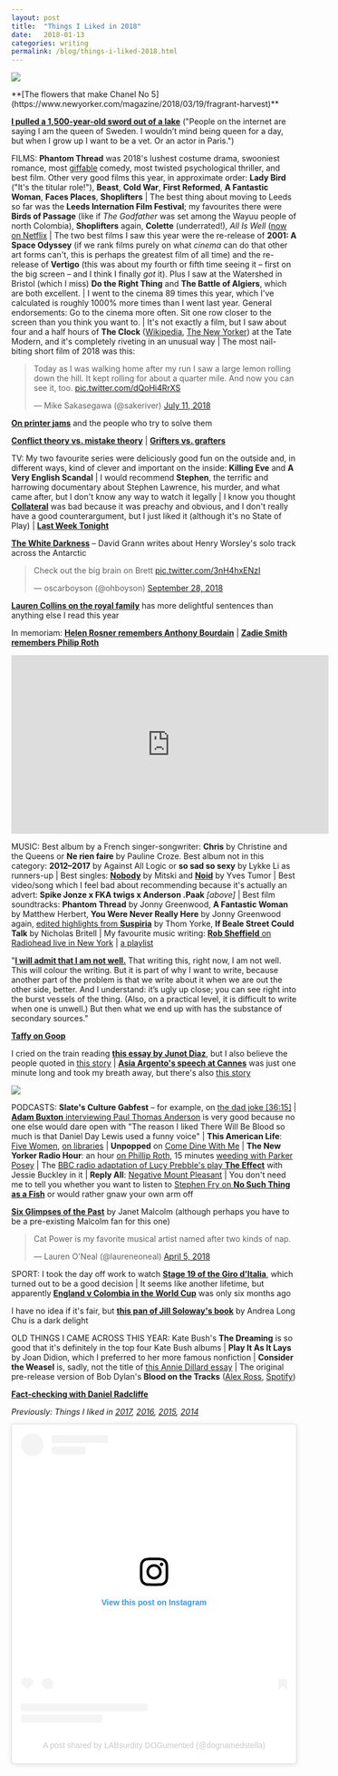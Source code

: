 ```yaml
---
layout: post
title:  "Things I Liked in 2018"
date:   2018-01-13
categories: writing
permalink: /blog/things-i-liked-2018.html
---
```


[![](../assets/img/2018-flowers.jog)](https://www.newyorker.com/magazine/2018/03/19/fragrant-harvest)
<p>**[The flowers that make Chanel No 5](https://www.newyorker.com/magazine/2018/03/19/fragrant-harvest)**

**[I pulled a 1,500-year-old sword out of a lake](https://www.theguardian.com/lifeandstyle/2018/oct/19/experience-pulled-a-1500-year-old-sword-lake-saga-vanecek)** ("People on the internet are saying I am the queen of Sweden. I wouldn’t mind being queen for a day, but when I grow up I want to be a vet. Or an actor in Paris.")

FILMS: **Phantom Thread** was 2018's lushest costume drama, swooniest romance, most [giffable](https://giphy.com/phantomthread) comedy, most twisted psychological thriller, and best film. Other very good films this year, in approximate order: **Lady Bird** ("It's the titular role!"), **Beast**, **Cold War**, **First Reformed**, **A Fantastic Woman**, **Faces Places**, **Shoplifters** | The best thing about moving to Leeds so far was the **Leeds Internation Film Festival**; my favourites there were **Birds of Passage** (like if _The Godfather_ was set among the Wayuu people of north Colombia), **Shoplifters** again, **Colette** (underrated!), *All Is Well* ([now on Netflix](https://www.netflix.com/title/81030855) | The two best films I saw this year were the re-release of **2001: A Space Odyssey** (if we rank films purely on what _cinema_ can do that other art forms can't, this is perhaps the greatest film of all time) and the re-release of **Vertigo** (this was about my fourth or fifth time seeing it – first on the big screen – and I think I finally _got_ it). Plus I saw at the Watershed in Bristol (which I miss) **Do the Right Thing** and **The Battle of Algiers**, which are both excellent. | I went to the cinema 89 times this year, which I've calculated is roughly 1000% more times than I went last year. General endorsements: Go to the cinema more often. Sit one row closer to the screen than you think you want to. | It's not exactly a film, but I saw about four and a half hours of **The Clock** ([Wikipedia](https://en.wikipedia.org/wiki/The_Clock_(2010_film)), [The New Yorker](https://www.newyorker.com/magazine/2012/03/12/the-hours-daniel-zalewski)) at the Tate Modern, and it's completely riveting in an unusual way | The most nail-biting short film of 2018 was this:

<blockquote class="twitter-tweet"><p lang="en" dir="ltr">Today as I was walking home after my run I saw a large lemon rolling down the hill. It kept rolling for about a quarter mile. And now you can see it, too. <a href="https://t.co/dQoHi4RrXS">pic.twitter.com/dQoHi4RrXS</a></p>&mdash; Mike Sakasegawa (@sakeriver) <a href="https://twitter.com/sakeriver/status/1017079423546212352?ref_src=twsrc%5Etfw">July 11, 2018</a></blockquote> <script async src="https://platform.twitter.com/widgets.js" charset="utf-8"></script>

**[On printer jams](https://www.newyorker.com/magazine/2018/02/12/why-paper-jams-persist)** and the people who try to solve them

**[Conflict theory vs. mistake theory](https://slatestarcodex.com/2018/01/24/conflict-vs-mistake/)** | **[Grifters vs. grafters](https://slate.com/news-and-politics/2018/05/trumps-white-house-can-be-divided-into-grifters-and-grafters.html)**

TV: My two favourite series were deliciously good fun on the outside and, in different ways, kind of clever and important on the inside: **Killing Eve** and **A Very English Scandal** | I would recommend **Stephen**, the terrific and harrowing documentary about Stephen Lawrence, his murder, and what came after, but I don't know any way to watch it legally | I know you thought **[Collateral](https://www.netflix.com/title/80185171)** was bad because it was preachy and obvious, and I don't really have a good counterargument, but I just liked it (although it's no State of Play) | **[Last Week Tonight](https://www.youtube.com/user/LastWeekTonight/videos)**

**[The White Darkness](https://www.newyorker.com/magazine/2018/02/12/the-white-darkness)** – David Grann writes about Henry Worsley's solo track across the Antarctic

<blockquote class="twitter-tweet"><p lang="en" dir="ltr">Check out the big brain on Brett <a href="https://t.co/3nH4hxENzI">pic.twitter.com/3nH4hxENzI</a></p>&mdash; oscarboyson (@ohboyson) <a href="https://twitter.com/ohboyson/status/1045604378370027520?ref_src=twsrc%5Etfw">September 28, 2018</a></blockquote> <script async src="https://platform.twitter.com/widgets.js" charset="utf-8"></script>

**[Lauren Collins on the royal family](https://www.newyorker.com/magazine/2018/05/21/prince-harry-meghan-markle-and-royal-romance)** has more delightful sentences than anything else I read this year

In memoriam: **[Helen Rosner remembers Anthony Bourdain](https://www.newyorker.com/culture/annals-of-gastronomy/anthony-bourdain-and-the-power-of-telling-the-truth)** | **[Zadie Smith remembers Philip Roth](https://www.newyorker.com/books/page-turner/philip-roth-a-writer-all-the-way-down)**

<iframe width="560" height="315" src="https://www.youtube.com/embed/70P7-pkyP4Q" title="YouTube video player" frameborder="0" allow="accelerometer; autoplay; clipboard-write; encrypted-media; gyroscope; picture-in-picture" allowfullscreen></iframe>

MUSIC: Best album by a French singer-songwriter: **Chris** by Christine and the Queens or **Ne rien faire** by Pauline Croze. Best album not in this category: **2012–2017** by Against All Logic or **so sad so sexy** by Lykke Li as runners-up | Best singles: **[Nobody](https://www.youtube.com/watch?v=qooWnw5rEcI)** by Mitski and **[Noid](https://www.youtube.com/watch?v=FU65VaNeLeM)** by Yves Tumor | Best video/song which I feel bad about recommending because it's actually an advert: **Spike Jonze x FKA twigs x Anderson .Paak** _[above]_ | Best film soundtracks: **Phantom Thread** by Jonny Greenwood, **A Fantastic Woman** by Matthew Herbert, **You Were Never Really Here** by Jonny Greenwood again, [edited highlights from **Suspiria**](https://open.spotify.com/user/mpaldridge/playlist/2be8QoHthCm1GmvoD4Gbtq?si=PMioFUNsQUmBYN-A5Q6tgw) by Thom Yorke, **If Beale Street Could Talk** by Nicholas Britell | My favourite music writing: [**Rob Sheffield** on Radiohead live in New York](https://www.rollingstone.com/music/music-live-reviews/radiohead-2018-tour-concert-review-699529/) | [a playlist](https://open.spotify.com/user/mpaldridge/playlist/6OCdfctiqZ1NLPEIGS4ROA?si=N87htMUgSVWmDNrIvztAwA)

"[**I will admit that I am not well.**](https://www.theguardian.com/society/2018/jun/30/nothing-like-broken-leg-mental-health-conversation) That writing this, right now, I am not well. This will colour the writing. But it is part of why I want to write, because another part of the problem is that we write about it when we are out the other side, better. And I understand: it’s ugly up close; you can see right into the burst vessels of the thing. (Also, on a practical level, it is difficult to write when one is unwell.) But then what we end up with has the substance of secondary sources."

**[Taffy on Goop](https://www.nytimes.com/2018/07/25/magazine/big-business-gwyneth-paltrow-wellness.html)**

I cried on the train reading **[this essay by Junot Diaz](https://www.newyorker.com/magazine/2018/04/16/the-silence-the-legacy-of-childhood-trauma)**, but I also believe the people quoted in [this story](https://www.thecut.com/2018/05/author-junot-diaz-accused-of-sexual-misconduct-verbal-abuse.html) | **[Asia Argento's speech at Cannes](https://www.nbcnews.com/video/actress-asia-argento-claims-she-was-raped-by-harvey-weinstein-at-cannes-during-searing-speech-1238073411539)** was just one minute long and took my breath away, but there's also [this story](https://en.wikipedia.org/wiki/Asia_Argento#Sexual_assault_allegation_against_Argento)

[![](../assets/2018-volcano.jpg)](https://www.theguardian.com/world/picture/2018/may/07/in-the-path-of-the-volcano-fountains-of-lava-swallow-hawaii-homes-as-kilauea-erupts)

PODCASTS: **Slate's Culture Gabfest** – for example, on [the dad joke [36:15]](https://slate.com/culture/2018/10/slates-culture-gabfest-on-kidding-uncover-escaping-nxivm-and-dad-jokes.html) | [**Adam Buxton** interviewing Paul Thomas Anderson](http://adam-buxton.co.uk/podcasts/ep63a-paul-thomas-anderson) is very good because no one else would dare open with "The reason I liked There Will Be Blood so much is that Daniel Day Lewis used a funny voice" | **This American Life**: [Five Women](https://www.thisamericanlife.org/640/five-women), [on libraries](https://www.thisamericanlife.org/664/the-room-of-requirement) | **Unpopped** on [Come Dine With Me](https://www.bbc.co.uk/programmes/p06237st) | **The New Yorker Radio Hour**: an hour [on Phillip Roth](https://www.newyorker.com/podcast/the-new-yorker-radio-hour/philip-roths-american-portraits-and-american-prophecy), 15 minutes [weeding with Parker Posey](https://www.wnycstudios.org/story/weeding-parker-posey) | The [BBC radio adaptation of Lucy Prebble's play **The Effect**](https://www.bbc.co.uk/programmes/b09pl824) with Jessie Buckley in it | **Reply All**: [Negative Mount Pleasant](https://www.gimletmedia.com/reply-all/132-negative-mount-pleasant) | You don't need me to tell you whether you want to listen to [Stephen Fry on **No Such Thing as a Fish**](https://audioboom.com/posts/7096220-episode-244-no-such-thing-as-a-fishman) or would rather gnaw your own arm off

**[Six Glimpses of the Past](https://www.newyorker.com/magazine/2018/10/29/six-glimpses-of-the-past)** by Janet Malcolm (although perhaps you have to be a pre-existing Malcolm fan for this one)

<blockquote class="twitter-tweet"><p lang="en" dir="ltr">Cat Power is my favorite musical artist named after two kinds of nap.</p>&mdash; Lauren O&#39;Neal (@laureneoneal) <a href="https://twitter.com/laureneoneal/status/981695848965816321?ref_src=twsrc%5Etfw">April 5, 2018</a></blockquote> <script async src="https://platform.twitter.com/widgets.js" charset="utf-8"></script>

SPORT: I took the day off work to watch **[Stage 19 of the Giro d'Italia](https://tiz-cycling.racing/videos/giro-ditalia-2018-stage-19-full-stage/)**, which turned out to be a good decision | It seems like another lifetime, but apparently **[England v Colombia in the World Cup](https://www.youtube.com/watch?v=RbmaLT320hw)** was only six months ago

I have no idea if it's fair, but **[this pan of Jill Soloway's book](https://www.affidavit.art/articles/no-one-wants-it)** by Andrea Long Chu is a dark delight

OLD THINGS I CAME ACROSS THIS YEAR: Kate Bush's **The Dreaming** is so good that it's definitely in the top four Kate Bush albums | **Play It As It Lays** by Joan Didion, which I preferred to her more famous nonfiction | **Consider the Weasel** is, sadly, not the title of [this Annie Dillard essay](https://public.wsu.edu/~hughesc/dillard_weasel.htm) | The original pre-release version of Bob Dylan's **Blood on the Tracks** ([Alex Ross](https://www.newyorker.com/culture/cultural-comment/bob-dylans-masterpiece-is-still-hard-to-find), [Spotify](https://open.spotify.com/user/mpaldridge/playlist/51xIuL7tb2DCoRtb4zaSgw?si=jqUVzMTCShyA8xE0-4j19Q))

**[Fact-checking with Daniel Radcliffe](https://www.newyorker.com/magazine/2018/10/15/daniel-radcliffe-and-the-art-of-the-fact-check)**

_Previously: Things I liked in [2017](http://aldridge.tumblr.com/post/169236362852/things-i-liked-in-2017), [2016](http://aldridge.tumblr.com/post/155370284207/things-i-liked-in-2016), [2015](http://aldridge.tumblr.com/post/154739067697/things-i-liked-in-2015), [2014](http://aldridge.tumblr.com/post/112037214082/things-i-liked-in-2014)_

<blockquote class="instagram-media" data-instgrm-captioned data-instgrm-permalink="https://www.instagram.com/p/BpVf_cOD7of/?utm_source=ig_embed&amp;utm_campaign=loading" data-instgrm-version="14" style=" background:#FFF; border:0; border-radius:3px; box-shadow:0 0 1px 0 rgba(0,0,0,0.5),0 1px 10px 0 rgba(0,0,0,0.15); margin: 1px; max-width:540px; min-width:326px; padding:0; width:99.375%; width:-webkit-calc(100% - 2px); width:calc(100% - 2px);"><div style="padding:16px;"> <a href="https://www.instagram.com/p/BpVf_cOD7of/?utm_source=ig_embed&amp;utm_campaign=loading" style=" background:#FFFFFF; line-height:0; padding:0 0; text-align:center; text-decoration:none; width:100%;" target="_blank"> <div style=" display: flex; flex-direction: row; align-items: center;"> <div style="background-color: #F4F4F4; border-radius: 50%; flex-grow: 0; height: 40px; margin-right: 14px; width: 40px;"></div> <div style="display: flex; flex-direction: column; flex-grow: 1; justify-content: center;"> <div style=" background-color: #F4F4F4; border-radius: 4px; flex-grow: 0; height: 14px; margin-bottom: 6px; width: 100px;"></div> <div style=" background-color: #F4F4F4; border-radius: 4px; flex-grow: 0; height: 14px; width: 60px;"></div></div></div><div style="padding: 19% 0;"></div> <div style="display:block; height:50px; margin:0 auto 12px; width:50px;"><svg width="50px" height="50px" viewBox="0 0 60 60" version="1.1" xmlns="https://www.w3.org/2000/svg" xmlns:xlink="https://www.w3.org/1999/xlink"><g stroke="none" stroke-width="1" fill="none" fill-rule="evenodd"><g transform="translate(-511.000000, -20.000000)" fill="#000000"><g><path d="M556.869,30.41 C554.814,30.41 553.148,32.076 553.148,34.131 C553.148,36.186 554.814,37.852 556.869,37.852 C558.924,37.852 560.59,36.186 560.59,34.131 C560.59,32.076 558.924,30.41 556.869,30.41 M541,60.657 C535.114,60.657 530.342,55.887 530.342,50 C530.342,44.114 535.114,39.342 541,39.342 C546.887,39.342 551.658,44.114 551.658,50 C551.658,55.887 546.887,60.657 541,60.657 M541,33.886 C532.1,33.886 524.886,41.1 524.886,50 C524.886,58.899 532.1,66.113 541,66.113 C549.9,66.113 557.115,58.899 557.115,50 C557.115,41.1 549.9,33.886 541,33.886 M565.378,62.101 C565.244,65.022 564.756,66.606 564.346,67.663 C563.803,69.06 563.154,70.057 562.106,71.106 C561.058,72.155 560.06,72.803 558.662,73.347 C557.607,73.757 556.021,74.244 553.102,74.378 C549.944,74.521 548.997,74.552 541,74.552 C533.003,74.552 532.056,74.521 528.898,74.378 C525.979,74.244 524.393,73.757 523.338,73.347 C521.94,72.803 520.942,72.155 519.894,71.106 C518.846,70.057 518.197,69.06 517.654,67.663 C517.244,66.606 516.755,65.022 516.623,62.101 C516.479,58.943 516.448,57.996 516.448,50 C516.448,42.003 516.479,41.056 516.623,37.899 C516.755,34.978 517.244,33.391 517.654,32.338 C518.197,30.938 518.846,29.942 519.894,28.894 C520.942,27.846 521.94,27.196 523.338,26.654 C524.393,26.244 525.979,25.756 528.898,25.623 C532.057,25.479 533.004,25.448 541,25.448 C548.997,25.448 549.943,25.479 553.102,25.623 C556.021,25.756 557.607,26.244 558.662,26.654 C560.06,27.196 561.058,27.846 562.106,28.894 C563.154,29.942 563.803,30.938 564.346,32.338 C564.756,33.391 565.244,34.978 565.378,37.899 C565.522,41.056 565.552,42.003 565.552,50 C565.552,57.996 565.522,58.943 565.378,62.101 M570.82,37.631 C570.674,34.438 570.167,32.258 569.425,30.349 C568.659,28.377 567.633,26.702 565.965,25.035 C564.297,23.368 562.623,22.342 560.652,21.575 C558.743,20.834 556.562,20.326 553.369,20.18 C550.169,20.033 549.148,20 541,20 C532.853,20 531.831,20.033 528.631,20.18 C525.438,20.326 523.257,20.834 521.349,21.575 C519.376,22.342 517.703,23.368 516.035,25.035 C514.368,26.702 513.342,28.377 512.574,30.349 C511.834,32.258 511.326,34.438 511.181,37.631 C511.035,40.831 511,41.851 511,50 C511,58.147 511.035,59.17 511.181,62.369 C511.326,65.562 511.834,67.743 512.574,69.651 C513.342,71.625 514.368,73.296 516.035,74.965 C517.703,76.634 519.376,77.658 521.349,78.425 C523.257,79.167 525.438,79.673 528.631,79.82 C531.831,79.965 532.853,80.001 541,80.001 C549.148,80.001 550.169,79.965 553.369,79.82 C556.562,79.673 558.743,79.167 560.652,78.425 C562.623,77.658 564.297,76.634 565.965,74.965 C567.633,73.296 568.659,71.625 569.425,69.651 C570.167,67.743 570.674,65.562 570.82,62.369 C570.966,59.17 571,58.147 571,50 C571,41.851 570.966,40.831 570.82,37.631"></path></g></g></g></svg></div><div style="padding-top: 8px;"> <div style=" color:#3897f0; font-family:Arial,sans-serif; font-size:14px; font-style:normal; font-weight:550; line-height:18px;">View this post on Instagram</div></div><div style="padding: 12.5% 0;"></div> <div style="display: flex; flex-direction: row; margin-bottom: 14px; align-items: center;"><div> <div style="background-color: #F4F4F4; border-radius: 50%; height: 12.5px; width: 12.5px; transform: translateX(0px) translateY(7px);"></div> <div style="background-color: #F4F4F4; height: 12.5px; transform: rotate(-45deg) translateX(3px) translateY(1px); width: 12.5px; flex-grow: 0; margin-right: 14px; margin-left: 2px;"></div> <div style="background-color: #F4F4F4; border-radius: 50%; height: 12.5px; width: 12.5px; transform: translateX(9px) translateY(-18px);"></div></div><div style="margin-left: 8px;"> <div style=" background-color: #F4F4F4; border-radius: 50%; flex-grow: 0; height: 20px; width: 20px;"></div> <div style=" width: 0; height: 0; border-top: 2px solid transparent; border-left: 6px solid #f4f4f4; border-bottom: 2px solid transparent; transform: translateX(16px) translateY(-4px) rotate(30deg)"></div></div><div style="margin-left: auto;"> <div style=" width: 0px; border-top: 8px solid #F4F4F4; border-right: 8px solid transparent; transform: translateY(16px);"></div> <div style=" background-color: #F4F4F4; flex-grow: 0; height: 12px; width: 16px; transform: translateY(-4px);"></div> <div style=" width: 0; height: 0; border-top: 8px solid #F4F4F4; border-left: 8px solid transparent; transform: translateY(-4px) translateX(8px);"></div></div></div> <div style="display: flex; flex-direction: column; flex-grow: 1; justify-content: center; margin-bottom: 24px;"> <div style=" background-color: #F4F4F4; border-radius: 4px; flex-grow: 0; height: 14px; margin-bottom: 6px; width: 224px;"></div> <div style=" background-color: #F4F4F4; border-radius: 4px; flex-grow: 0; height: 14px; width: 144px;"></div></div></a><p style=" color:#c9c8cd; font-family:Arial,sans-serif; font-size:14px; line-height:17px; margin-bottom:0; margin-top:8px; overflow:hidden; padding:8px 0 7px; text-align:center; text-overflow:ellipsis; white-space:nowrap;"><a href="https://www.instagram.com/p/BpVf_cOD7of/?utm_source=ig_embed&amp;utm_campaign=loading" style=" color:#c9c8cd; font-family:Arial,sans-serif; font-size:14px; font-style:normal; font-weight:normal; line-height:17px; text-decoration:none;" target="_blank">A post shared by LABsurdity DOGumented (@dognamedstella)</a></p></div></blockquote> <script async src="//www.instagram.com/embed.js"></script>
